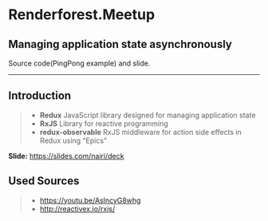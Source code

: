 # Renderforest.Meetup
## Managing application state asynchronously
Source code(PingPong example) and slide.

----------
## Introduction

> - **Redux** JavaScript library designed for managing application state
> - **RxJS** Library for reactive programming
> - **redux-observable** RxJS middleware for action side effects in Redux using "Epics"

**Slide:** https://slides.com/nairi/deck

## Used Sources

> - https://youtu.be/AslncyG8whg
> - http://reactivex.io/rxjs/